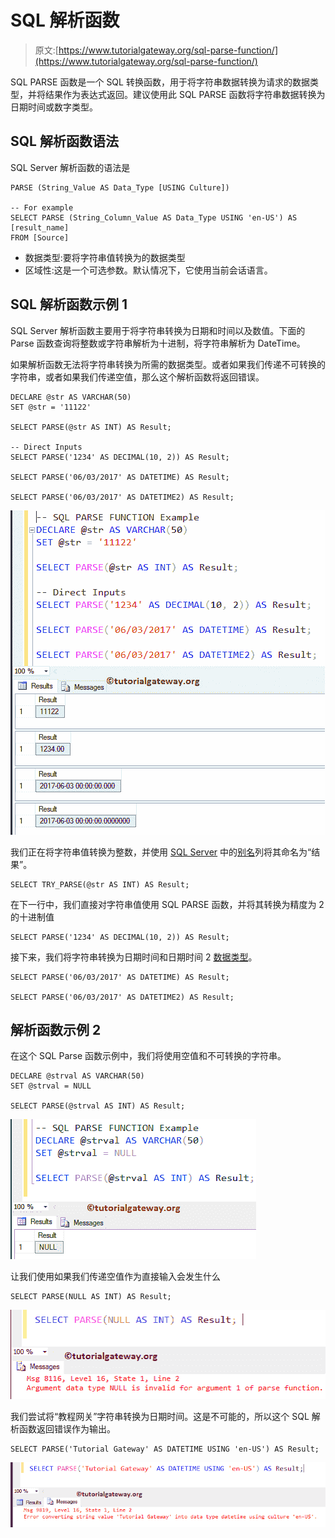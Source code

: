 # SQL 解析函数

> 原文:[https://www.tutorialgateway.org/sql-parse-function/](https://www.tutorialgateway.org/sql-parse-function/)

SQL PARSE 函数是一个 SQL 转换函数，用于将字符串数据转换为请求的数据类型，并将结果作为表达式返回。建议使用此 SQL PARSE 函数将字符串数据转换为日期时间或数字类型。

## SQL 解析函数语法

SQL Server 解析函数的语法是

```
PARSE (String_Value AS Data_Type [USING Culture])

-- For example
SELECT PARSE (String_Column_Value AS Data_Type USING 'en-US') AS [result_name]
FROM [Source]
```

*   数据类型:要将字符串值转换为的数据类型
*   区域性:这是一个可选参数。默认情况下，它使用当前会话语言。

## SQL 解析函数示例 1

SQL Server 解析函数主要用于将字符串转换为日期和时间以及数值。下面的 Parse 函数查询将整数或字符串解析为十进制，将字符串解析为 DateTime。

如果解析函数无法将字符串转换为所需的数据类型。或者如果我们传递不可转换的字符串，或者如果我们传递空值，那么这个解析函数将返回错误。

```
DECLARE @str AS VARCHAR(50)
SET @str = '11122'

SELECT PARSE(@str AS INT) AS Result; 

-- Direct Inputs
SELECT PARSE('1234' AS DECIMAL(10, 2)) AS Result; 

SELECT PARSE('06/03/2017' AS DATETIME) AS Result;  

SELECT PARSE('06/03/2017' AS DATETIME2) AS Result;
```

![SQL PARSE Function 1](img/785f84dd0d98a1029c72b2e30eabe28d.png)

我们正在将字符串值转换为整数，并使用 [SQL Server](https://www.tutorialgateway.org/sql/) 中的[别名](https://www.tutorialgateway.org/sql-alias/)列将其命名为“结果”。

```
SELECT TRY_PARSE(@str AS INT) AS Result;
```

在下一行中，我们直接对字符串值使用 SQL PARSE 函数，并将其转换为精度为 2 的十进制值

```
SELECT PARSE('1234' AS DECIMAL(10, 2)) AS Result;
```

接下来，我们将字符串转换为日期时间和日期时间 2 [数据类型](https://www.tutorialgateway.org/sql-data-types/)。

```
SELECT PARSE('06/03/2017' AS DATETIME) AS Result;  

SELECT PARSE('06/03/2017' AS DATETIME2) AS Result;
```

## 解析函数示例 2

在这个 SQL Parse 函数示例中，我们将使用空值和不可转换的字符串。

```
DECLARE @strval AS VARCHAR(50)
SET @strval = NULL

SELECT PARSE(@strval AS INT) AS Result;
```

![SQL PARSE Function 2](img/7c90f51a3e2d141904998608e8d2b7d5.png)

让我们使用如果我们传递空值作为直接输入会发生什么

```
SELECT PARSE(NULL AS INT) AS Result;
```

![SQL PARSE Function 3](img/8c746c6a35da7d2dafef33354f35a985.png)

我们尝试将“教程网关”字符串转换为日期时间。这是不可能的，所以这个 SQL 解析函数返回错误作为输出。

```
SELECT PARSE('Tutorial Gateway' AS DATETIME USING 'en-US') AS Result;
```

![SQL PARSE Function 4](img/e125b7267c4bfbc88ac70d9ac1f5ef04.png)